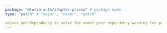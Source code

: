 ```yaml
---
package: "@lucia-auth/adapter-prisma" # package name
type: "patch" # "major", "minor", "patch"

adjust peerDependency to solve the unmet peer dependency warning for prisma 5.x
---
```

